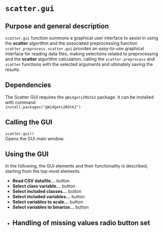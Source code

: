 # ```scatter.gui```

## Purpose and general description

```scatter.gui``` function summons a graphical user interface
to assist in using the **scatter** algorithm
and the associated preprocessing function ```scatter.preprocess```.
```scatter.gui``` provides an easy-to-use graphical interface for
reading data files, 
making selections related to preprocessing
and the **scatter** algorithm calculation,
calling the ```scatter.preprocess``` and ```scatter``` functions 
with the selected arguments
and ultimately saving the results.

## Dependencies

The Scatter GUI requires the ```gWidgets2RGtk2``` package.
It can be installed with command  
```install.packages("gWidgets2RGtk2")```


## Calling the GUI

```scatter.gui()```  
Opens the GUI main window.

## Using the GUI

In the following, the GUI elements and their functionality 
is described, starting from the top-most elements.

- **Read CSV datafile...** button
- **Select class variable...** button
- **Select included classes...** button
- **Select included variables...** button
- **Select variables to scale...** button
- **Select variables to binarize...** button
- **Handling of missing values** radio button set
	- 


